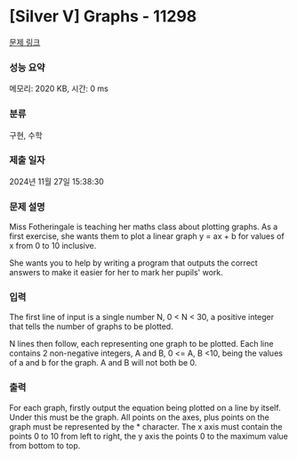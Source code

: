 # [Silver V] Graphs - 11298 

[문제 링크](https://www.acmicpc.net/problem/11298) 

### 성능 요약

메모리: 2020 KB, 시간: 0 ms

### 분류

구현, 수학

### 제출 일자

2024년 11월 27일 15:38:30

### 문제 설명

<p>Miss Fotheringale is teaching her maths class about plotting graphs. As a first exercise, she wants them to plot a linear graph y = ax + b for values of x from 0 to 10 inclusive.</p>

<p>She wants you to help by writing a program that outputs the correct answers to make it easier for her to mark her pupils' work.</p>

### 입력 

 <p>The first line of input is a single number N, 0 < N < 30, a positive integer that tells the number of graphs to be plotted.</p>

<p>N lines then follow, each representing one graph to be plotted. Each line contains 2 non-negative integers, A and B, 0 <= A, B <10, being the values of a and b for the graph. A and B will not both be 0.</p>

### 출력 

 <p>For each graph, firstly output the equation being plotted on a line by itself. Under this must be the graph. All points on the axes, plus points on the graph must be represented by the * character. The x axis must contain the points 0 to 10 from left to right, the y axis the points 0 to the maximum value from bottom to top.</p>

